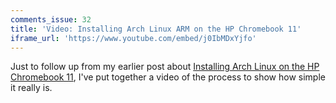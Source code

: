 ```yaml
---
comments_issue: 32
title: 'Video: Installing Arch Linux ARM on the HP Chromebook 11'
iframe_url: 'https://www.youtube.com/embed/j0IbMDxYjfo'
---
```


Just to follow up from my earlier post about [Installing Arch Linux on the HP Chromebook 11](/post/installing-arch-linux-arm-on-the-hp-chromebook-11/), I've put together a video of the process to show how simple it really is.
